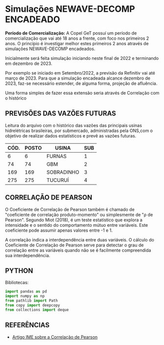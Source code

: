 # Simulações NEWAVE-DECOMP ENCADEADO

**Período de Comercialização:**
A Copel GeT possuí um período de comercialização que vai até 18 anos a 
frente, com foco nos primeiros 2 anos. O princípio é investigar melhor estes 
primeiros 2 anos através de simulações NEWAVE-DECOMP encadeados.

 Inicialmente será feita simulação iniciando neste final de 2022 e 
terminando em dezembro de 2023.

Por exemplo se iniciado em Setembro/2022, a previsão da Refinitiv vai até 
março de 2023. Para que a simulação encadeada alcance dezembro de 
2023, faz-se necessário estender, de alguma forma, projeção de afluência.

Uma forma simples de fazer essa extensão seria através de Correlação com 
o histórico

## PREVISÕES DAS VAZÕES FUTURAS
Leitura do arquivo com o histórico das vazões das principais usinas hidrelétricas brasileiras,
por submercado, administradas pela ONS,com o objetivo de realizar dados estatísticos e prevê as vazões futuras.

|CÓD.| POSTO | USINA | SUB|
|---| --- |---|---|
|6|6| FURNAS| 1 |
|74|74| GBM | 2|
|169|169| SOBRADINHO | 3|
|275|275 | TUCURUÍ| 4|

## CORRELAÇÃO DE PEARSON

O Coeficiente de Correlação de Pearson também é chamado de "coeficiente de
correlação produto-momento" ou simplesmente de "ρ de Pearson". Segundo Miot (2018), é
um teste estatístico que explora a intensidade e o sentido do comportamento mútuo entre
variáveis. Este coeficiente pode assumir apenas valores entre -1 e 1.

A correlação indica a interdependência entre duas variáveis. O cálculo do
Coeficiente de Correlação de Pearson serve para detectar o grau de correlação entre as
variáveis quando não se é facilmente compreendida sua interdependência.


## PYTHON
Bibliotecas:
```python
import pandas as pd
import numpy as np
from pathlib import Path
from copy import deepcopy
from collections import deque
```


## REFERÊNCIAS

- [Artigo IME sobre a Correlação de Pearson](https://www.marinha.mil.br/spolm/sites/www.marinha.mil.br.spolm/files/DESENVOLVIMENTO%20DE%20UM%20C%C3%93DIGO%20EM%20PYTHON%20PARA%20GERA%C3%87%C3%83O%20DE%20MATRIZES%20DE%20CORRELA%C3%87%C3%83O%20DE%20PEARSON%20COM%20LA%C3%87OS%20A%20PARTIR%20DE%20N%20VARI%C3%81VEIS%20TOMADAS%20DUAS%20A%20DUAS.pdf)


